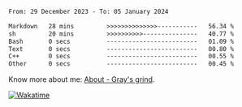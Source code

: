 <!--START_SECTION:waka-->

```txt
From: 29 December 2023 - To: 05 January 2024

Markdown   28 mins         >>>>>>>>>>>>>>-----------   56.34 %
sh         20 mins         >>>>>>>>>>---------------   40.77 %
Bash       0 secs          -------------------------   01.09 %
Text       0 secs          -------------------------   00.80 %
C++        0 secs          -------------------------   00.55 %
Other      0 secs          -------------------------   00.45 %
```

<!--END_SECTION:waka-->

<!-- [![grayxu's github stats](https://github-readme-stats.vercel.app/api?username=grayxu&count_private=true&show_icons=true)](https://github.com/grayxu) -->

Know more about me: [About - Gray's grind](https://www.grayxu.cn/).
<p align="left">
  <a href="https://wakatime.com/@grayxu" target="_blank">
    <img alt="Wakatime" src="https://wakatime.com/badge/user/c69eb31e-43a1-463f-8968-c3449e386f57.svg"/>
  </a>
</p>

